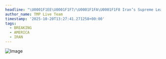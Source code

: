 ```yaml
---
headline: "\U0001F1EE\U0001F1F7/\U0001F1FA\U0001F1F8 Iran’s Supreme Leader, Ayatollah Khamenei, stated: “Trump claims that they bombed and destroyed Iran’s nuclear program. Fine — let them live with that illusion.”"
author_name: TMP Live Team
timestamp: '2025-10-20T13:27:41.271258+00:00'
tags:
  - BREAKING
  - AMERICA
  - IRAN
---
```

![Image](https://i.postimg.cc/T32sQPsd/Ali-Khamenei-2025-3x4-cropped.jpg)
